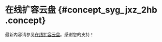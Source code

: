 # 在线扩容云盘 {#concept_syg_jxz_2hb .concept}

最新内容请参见[在线扩容云盘](../../../../intl.zh-CN/块存储/云盘/扩容云盘/在线扩容云盘/在线扩容云盘.md#)。感谢您的支持！

